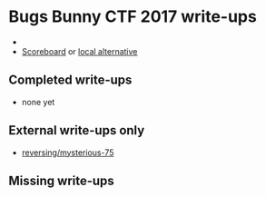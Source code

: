 # Bugs Bunny CTF 2017 write-ups

* <TODO>
* [Scoreboard](TODO) or [local alternative](scoreboard)

## Completed write-ups

* none yet

## External write-ups only

* [reversing/mysterious-75](reversing/mysterious-75)

## Missing write-ups